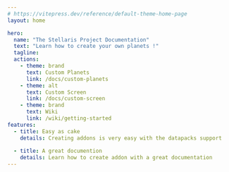 ```yaml
---
# https://vitepress.dev/reference/default-theme-home-page
layout: home

hero:
  name: "The Stellaris Project Documentation"
  text: "Learn how to create your own planets !"
  tagline: 
  actions:
    - theme: brand
      text: Custom Planets
      link: /docs/custom-planets
    - theme: alt
      text: Custom Screen
      link: /docs/custom-screen
    - theme: brand
      text: Wiki
      link: /wiki/getting-started
features:
  - title: Easy as cake
    details: Creating addons is very easy with the datapacks support
    
  - title: A great documention
    details: Learn how to create addon with a great documentation
---
```


